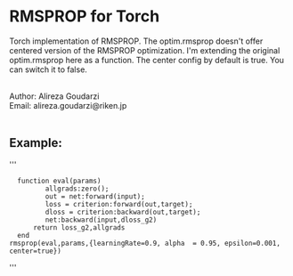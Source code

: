 # RMSPROP for Torch
Torch implementation of RMSPROP. The optim.rmsprop doesn't offer centered version of the RMSPROP optimization. 
I'm extending the original optim.rmsprop here as a function. The center config by default is true. You can switch it to false.

<br>
Author: Alireza Goudarzi <br>
Email: alireza.goudarzi@riken.jp <br>
<br>


## Example: 

'''

      function eval(params)
             allgrads:zero();
             out = net:forward(input);
             loss = criterion:forward(out,target);
             dloss = criterion:backward(out,target);
             net:backward(input,dloss_g2)
          return loss_g2,allgrads
      end
    rmsprop(eval,params,{learningRate=0.9, alpha  = 0.95, epsilon=0.001, center=true})
'''
